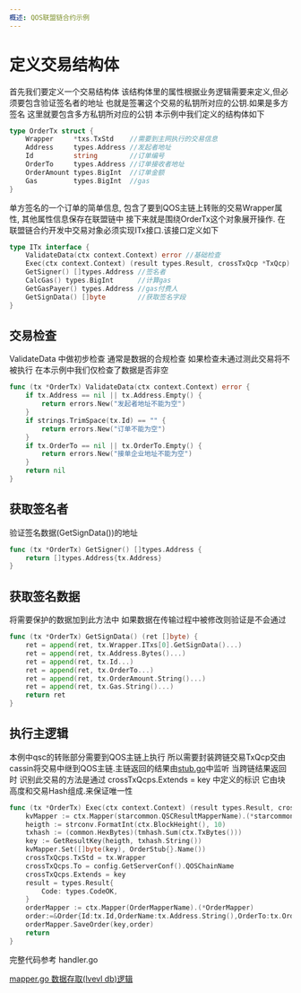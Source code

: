 ```yaml
---
概述: QOS联盟链合约示例
---
```


# 定义交易结构体

首先我们要定义一个交易结构体 该结构体里的属性根据业务逻辑需要来定义,但必须要包含验证签名者的地址 也就是签署这个交易的私钥所对应的公钥.如果是多方签名 这里就要包含多方私钥所对应的公钥
本示例中我们定义的结构体如下

```go
type OrderTx struct {
	Wrapper     *txs.TxStd    //需要到主网执行的交易信息
	Address     types.Address //发起者地址
	Id          string        //订单编号
	OrderTo     types.Address //订单接收者地址
	OrderAmount types.BigInt  //订单金额
	Gas         types.BigInt  //gas
}
```
单方签名的一个订单的简单信息, 包含了要到QOS主链上转账的交易Wrapper属性, 其他属性信息保存在联盟链中
接下来就是围绕OrderTx这个对象展开操作.   在联盟链合约开发中交易对象必须实现ITx接口.该接口定义如下


```go
type ITx interface {
	ValidateData(ctx context.Context) error //基础检查 
	Exec(ctx context.Context) (result types.Result, crossTxQcp *TxQcp)	//执行业务逻辑,crossTxQcp: 需要进行跨链处理的TxQcp。
	GetSigner() []types.Address //签名者
	CalcGas() types.BigInt      //计算gas
	GetGasPayer() types.Address //gas付费人
	GetSignData() []byte        //获取签名字段
}
```
## 交易检查
ValidateData 中做初步检查 通常是数据的合规检查 如果检查未通过测此交易将不被执行  在本示例中我们仅检查了数据是否非空

```go
func (tx *OrderTx) ValidateData(ctx context.Context) error {
	if tx.Address == nil || tx.Address.Empty() {
		return errors.New("发起者地址不能为空")
	}
	if strings.TrimSpace(tx.Id) == "" {
		return errors.New("订单不能为空")
	}
	if tx.OrderTo == nil || tx.OrderTo.Empty() {
		return errors.New("接单企业地址不能为空")
	}
	return nil
}
```


## 获取签名者

验证签名数据(GetSignData())的地址 

```go
func (tx *OrderTx) GetSigner() []types.Address {
	return []types.Address{tx.Address}
}
```

## 获取签名数据

将需要保护的数据加到此方法中 如果数据在传输过程中被修改则验证是不会通过 
```go
func (tx *OrderTx) GetSignData() (ret []byte) {
	ret = append(ret, tx.Wrapper.ITxs[0].GetSignData()...)
	ret = append(ret, tx.Address.Bytes()...)
	ret = append(ret, tx.Id...)
	ret = append(ret, tx.OrderTo...)
	ret = append(ret, tx.OrderAmount.String()...)
	ret = append(ret, tx.Gas.String()...)
	return ret
}
```

## 执行主逻辑
本例中qsc的转账部分需要到QOS主链上执行 所以需要封装跨链交易TxQcp交由cassin将交易中继到QOS主链.主链返回的结果由[stub.go](stub.md)中监听
当跨链结果返回时 识别此交易的方法是通过 crossTxQcps.Extends = key 中定义的标识 它由块高度和交易Hash组成.来保证唯一性
 
```go
func (tx *OrderTx) Exec(ctx context.Context) (result types.Result, crossTxQcps *txs.TxQcp) {
	kvMapper := ctx.Mapper(starcommon.QSCResultMapperName).(*starcommon.KvMapper)
	heigth := strconv.FormatInt(ctx.BlockHeight(), 10)
	txhash := (common.HexBytes)(tmhash.Sum(ctx.TxBytes()))
	key := GetResultKey(heigth, txhash.String())
	kvMapper.Set([]byte(key), OrderStub{}.Name())
	crossTxQcps.TxStd = tx.Wrapper
	crossTxQcps.To = config.GetServerConf().QOSChainName
	crossTxQcps.Extends = key
	result = types.Result{
		Code: types.CodeOK,
	}
	orderMapper := ctx.Mapper(OrderMapperName).(*OrderMapper)
	order:=&Order{Id:tx.Id,OrderName:tx.Address.String(),OrderTo:tx.OrderTo.String(),OrderAmount:tx.OrderAmount,Status:1}
	orderMapper.SaveOrder(key,order)
	return
}
```

完整代码参考 handler.go


[mapper.go  数据存取(lvevl db)逻辑](mapper.md)